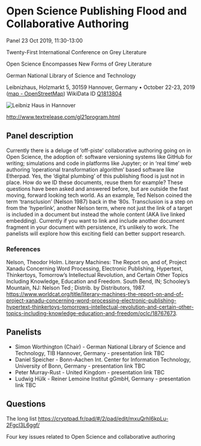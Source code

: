 # Open Science Publishing Flood and Collaborative Authoring

Panel 23 Oct 2019, 11:30-13:00

Twenty-First International Conference on Grey Literature

Open Science Encompasses New Forms of Grey Literature

German National Library of Science and Technology

Leibnizhaus, Holzmarkt 5, 30159 Hannover, Germany • October 22-23, 2019 ([map - OpenStreetMap](https://www.openstreetmap.org/search?query=Leibnizhaus%2C%20Holzmarkt%205%2C%20Hannover#map=19/52.37141/9.73223)) WikiData ID [Q1813804](https://www.wikidata.org/wiki/Q1813804)

![Leibniz Haus in Hannover](https://upload.wikimedia.org/wikipedia/commons/1/1c/Leibniz_Haus_2008.jpg "Leibniz Haus in Hannover")

http://www.textrelease.com/gl21program.html

## Panel description

Currently there is a deluge of ‘off-piste’ collaborative authoring going on in Open Science, the adoption of: software versioning systems like GitHub for writing; simulations and code in platforms like Jupyter; or in ‘real time’ web authoring ‘operational transformation algorithm’ based software like Etherpad. Yes, the ‘digital plumbing’ of this publishing flood is just not in place. How do we ID these documents, reuse them for example? These questions have been asked and answered before, but are outside the fast moving, forward looking tech world. As an example, Ted Nelson coined the term ‘transclusion’ (Nelson 1987) back in the ‘80s. Transclusion is a step on from the ‘hyperlink’, another Nelson term, where not just the link of a target is included in a document but instead the whole content (AKA live linked embedding). Currently if you want to link and include another document fragment in your document with persistence, it’s unlikely to work. The panelists will explore how this exciting field can better support research.

### References

Nelson, Theodor Holm. Literary Machines: The Report on, and of, Project Xanadu Concerning Word Processing, Electronic Publishing, Hypertext, Thinkertoys, Tomorrow’s Intellectual Revolution, and Certain Other Topics Including Knowledge, Education and Freedom. South Bend, IN; Schooley’s Mountain, NJ: Nelson Ted ; Distrib. by Distributors, 1987. https://www.worldcat.org/title/literary-machines-the-report-on-and-of-project-xanadu-concerning-word-processing-electronic-publishing-hypertext-thinkertoys-tomorrows-intellectual-revolution-and-certain-other-topics-including-knowledge-education-and-freedom/oclc/18767673.

## Panelists

 - Simon Worthington (Chair) - German National Library of Science and Technology, TIB Hannover, Germany - presentation link TBC
 - Daniel Speicher - Bonn-Aachen Int. Center for Information Technology, University of Bonn, Germany - presentation link TBC
 - Peter Murray-Rust - United Kingdom - presentation link TBC
 - Ludwig Hülk - Reiner Lemoine Institut gGmbH, Germany - presentation link TBC
 
## Questions

The long list https://cryptpad.fr/pad/#/2/pad/edit/mxuQrhI6kpLu-2FgcI3L6ggf/

Four key issues related to Open Science and collaborative authoring


 
 



